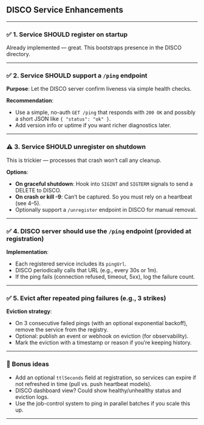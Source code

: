 ## DISCO Service Enhancements
---

### ✅ 1. Service SHOULD register on startup
Already implemented — great. This bootstraps presence in the DISCO directory.

---

### ✅ 2. Service SHOULD support a `/ping` endpoint
**Purpose**: Let the DISCO server confirm liveness via simple health checks.

**Recommendation**:
- Use a simple, no-auth `GET /ping` that responds with `200 OK` and possibly a short JSON like `{ "status": "ok" }`.
- Add version info or uptime if you want richer diagnostics later.

---

### ⚠️ 3. Service SHOULD unregister on shutdown  
This is trickier — processes that crash won’t call any cleanup.

**Options**:
- **On graceful shutdown**: Hook into `SIGINT` and `SIGTERM` signals to send a DELETE to DISCO.
- **On crash or kill -9**: Can’t be captured. So you must rely on a heartbeat (see 4–5).
- Optionally support a `/unregister` endpoint in DISCO for manual removal.

---

### ✅ 4. DISCO server should use the `/ping` endpoint (provided at registration)  
**Implementation**:
- Each registered service includes its `pingUrl`.
- DISCO periodically calls that URL (e.g., every 30s or 1m).
- If the ping fails (connection refused, timeout, 5xx), log the failure count.

---

### ✅ 5. Evict after repeated ping failures (e.g., 3 strikes)
**Eviction strategy**:
- On 3 consecutive failed pings (with an optional exponential backoff), remove the service from the registry.
- Optional: publish an event or webhook on eviction (for observability).
- Mark the eviction with a timestamp or reason if you’re keeping history.

---

### 🧠 Bonus ideas
- Add an optional `ttlSeconds` field at registration, so services can expire if not refreshed in time (pull vs. push heartbeat models).
- DISCO dashboard view? Could show healthy/unhealthy status and eviction logs.
- Use the job-control system to ping in parallel batches if you scale this up.

---
